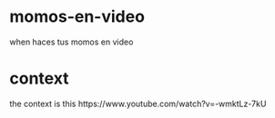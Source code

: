# momos-en-video
when haces tus momos en video


<h1>context</h1>
the context is this https://www.youtube.com/watch?v=-wmktLz-7kU
